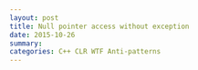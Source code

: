```yaml
---
layout: post
title: Null pointer access without exception
date: 2015-10-26
summary:
categories: C++ CLR WTF Anti-patterns
---
```

